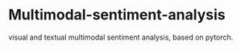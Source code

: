 # Multimodal-sentiment-analysis
visual and textual multimodal sentiment analysis, based on pytorch.
